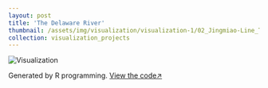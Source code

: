 ```yaml
---
layout: post
title: 'The Delaware River'
thumbnail: /assets/img/visualization/visualization-1/02_Jingmiao-Line_The Delaware River(1).png
collection: visualization_projects
---
```

<img src="/assets/img/visualization/visualization-1/02_Jingmiao-Line_The Delaware River.png" alt="Visualization">

Generated by R programming. [View the code↗](https://github.com/Jasmine-404/30-day-map-challenge/blob/main/Scripts/02%20Lines.R)